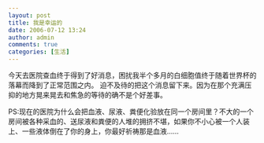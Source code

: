 ```yaml
---
layout: post
title: 我是幸运的
date: 2006-07-12 13:24
author: admin
comments: true
categories: [生活]
---
```

今天去医院查血终于得到了好消息，困扰我半个多月的白细胞值终于随着世界杯的落幕而降到了正常范围之内。
迫不及待的把这个消息留下来。因为在那个充满压抑的地方晃来晃去和焦急的等待的确不是个好差事。

PS:现在的医院为什么会把血液、尿液、粪便化验放在同一个房间里？不大的一个房间被各种采血的、送尿液和粪便的人堆的拥挤不堪，如果你不小心被一个人装上、一些液体倒在了你的身上，你最好祈祷那是血液……
